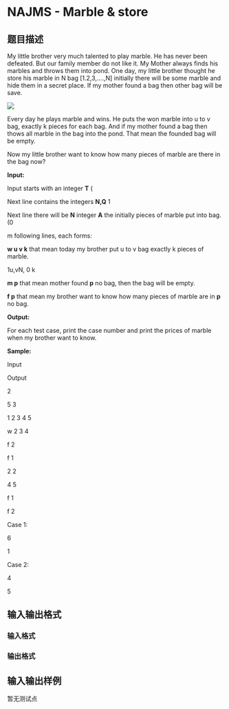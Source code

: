 # NAJMS - Marble &amp; store

## 题目描述

My little brother very much talented to play marble. He has never been defeated. But our family member do not like it. My Mother always finds his marbles and throws them into pond. One day, my little brother thought he store his marble in N bag \[1.2,3,….,N\] initially there will be some marble and hide them in a secret place. If my mother found a bag then other bag will be save.

![](https://cdn.luogu.com.cn/upload/vjudge_pic/SP21572/593a257c914f1c3619707007b4cd0a8655b5bf8c.png)

Every day he plays marble and wins. He puts the won marble into u to v bag, exactly k pieces for each bag. And if my mother found a bag then thows all marble in the bag into the pond. That mean the founded bag will be empty.

Now my little brother want to know how many pieces of marble are there in the bag now?

**Input:**

Input starts with an integer **T** (

Next line contains the integers **N,Q** 1

Next line there will be **N** integer **A** the initially pieces of marble put into bag. (0

m following lines, each forms:

**w u v k** that mean today my brother put u to v bag exactly k pieces of marble.

1u,vN, 0 k

**m p** that mean mother found **p** no bag, then the bag will be empty.

**f p** that mean my brother want to know how many pieces of marble are in **p** no bag.

**Output:**

For each test case, print the case number and print the prices of marble when my brother want to know.

**Sample:**

Input

Output

2

5 3

1 2 3 4 5

w 2 3 4

f 2

f 1

2 2

4 5

f 1

f 2

Case 1:

6

1

Case 2:

4

5

## 输入输出格式

### 输入格式

### 输出格式

## 输入输出样例

暂无测试点

